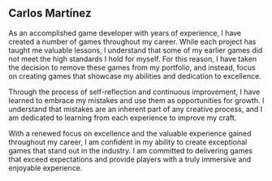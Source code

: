 ## Carlos Martínez

As an accomplished game developer with years of experience, I have created a number of games throughout my career. While each project has taught me valuable lessons, I understand that some of my earlier games did not meet the high standards I hold for myself. For this reason, I have taken the decision to remove these games from my portfolio, and instead, focus on creating games that showcase my abilities and dedication to excellence.

Through the process of self-reflection and continuous improvement, I have learned to embrace my mistakes and use them as opportunities for growth. I understand that mistakes are an inherent part of any creative process, and I am dedicated to learning from each experience to improve my craft.

With a renewed focus on excellence and the valuable experience gained throughout my career, I am confident in my ability to create exceptional games that stand out in the industry. I am committed to delivering games that exceed expectations and provide players with a truly immersive and enjoyable experience.
